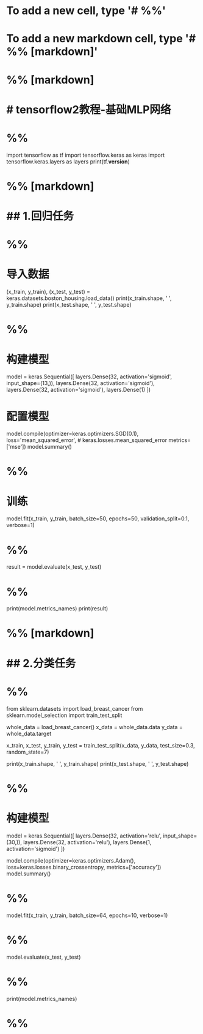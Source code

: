 # To add a new cell, type '# %%'
# To add a new markdown cell, type '# %% [markdown]'
# %% [markdown]
# # tensorflow2教程-基础MLP网络

# %%
import tensorflow as tf
import tensorflow.keras as keras
import tensorflow.keras.layers as layers
print(tf.__version__)

# %% [markdown]
# ## 1.回归任务

# %%
# 导入数据
(x_train, y_train), (x_test, y_test) = keras.datasets.boston_housing.load_data()
print(x_train.shape, ' ', y_train.shape)
print(x_test.shape, ' ', y_test.shape)


# %%
# 构建模型

model = keras.Sequential([
    layers.Dense(32, activation='sigmoid', input_shape=(13,)),
    layers.Dense(32, activation='sigmoid'),
    layers.Dense(32, activation='sigmoid'),
    layers.Dense(1)
])

# 配置模型
model.compile(optimizer=keras.optimizers.SGD(0.1),
             loss='mean_squared_error',  # keras.losses.mean_squared_error
             metrics=['mse'])
model.summary()


# %%
# 训练
model.fit(x_train, y_train, batch_size=50, epochs=50, validation_split=0.1, verbose=1)


# %%
result = model.evaluate(x_test, y_test)


# %%
print(model.metrics_names)
print(result)

# %% [markdown]
# ## 2.分类任务

# %%
from sklearn.datasets import load_breast_cancer
from sklearn.model_selection import train_test_split

whole_data = load_breast_cancer()
x_data = whole_data.data
y_data = whole_data.target

x_train, x_test, y_train, y_test = train_test_split(x_data, y_data, test_size=0.3, random_state=7)

print(x_train.shape, ' ', y_train.shape)
print(x_test.shape, ' ', y_test.shape)


# %%
# 构建模型
model = keras.Sequential([
    layers.Dense(32, activation='relu', input_shape=(30,)),
    layers.Dense(32, activation='relu'),
    layers.Dense(1, activation='sigmoid')
])

model.compile(optimizer=keras.optimizers.Adam(),
             loss=keras.losses.binary_crossentropy,
             metrics=['accuracy'])
model.summary()


# %%
model.fit(x_train, y_train, batch_size=64, epochs=10, verbose=1)


# %%
model.evaluate(x_test, y_test)


# %%
print(model.metrics_names)


# %%



